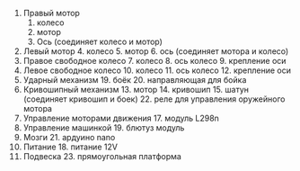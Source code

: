 1. Правый мотор
	1. колесо
	2. мотор
	3. Ось (соединяет колесо и мотор)
2. Левый мотор
	4. колесо
	5. мотор
	6. ось (соединяет мотора и колесо)
3. Правое свободное колесо
	7. колесо
	8. ось колесо
	9. крепление оси
4. Левое свободное колесо
	10. колесо
	11. ось колесо
	12. крепление оси
5. Ударный механизм 
	19. боёк
	20. направляющая для бойка
6. Кривошипный механизм
	13. мотор
	14. кривошип
	15. шатун (соединяет кривошип и боек)
	22. реле для управления оружейного мотора
7. Управление моторами движения 
	17. модуль L298n
8. Управление машинкой 
	19. блютуз модуль
9. Мозги
	21. ардуино nano
10. Питание
	18. питание 12V
11. Подвеска
	23. прямоугольная платформа 

	 

